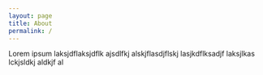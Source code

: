 ```yaml
---
layout: page
title: About
permalink: /
---
```


Lorem ipsum laksjdflaksjdflk ajsdlfkj alskjflasdjflskj lasjkdflksadjf laksjlkas lckjsldkj aldkjf al
